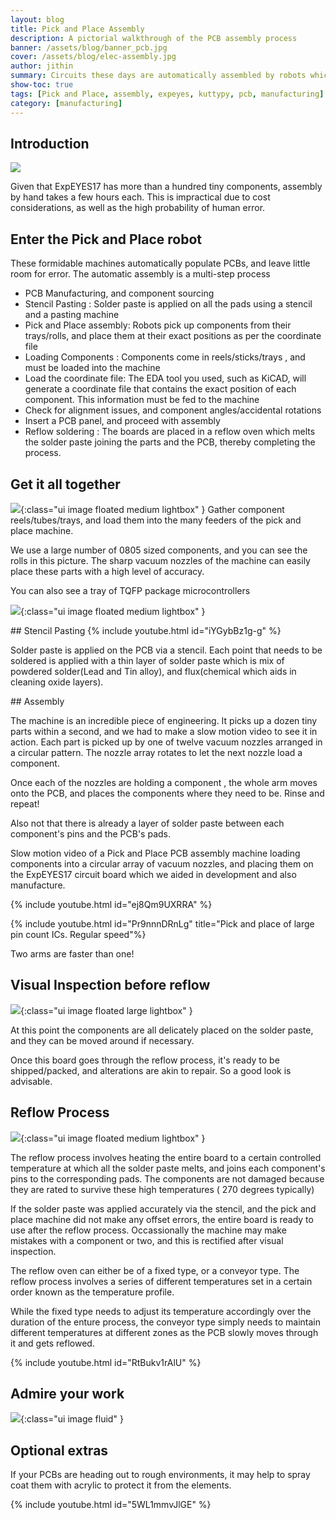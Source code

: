 ```yaml
---
layout: blog
title: Pick and Place Assembly
description: A pictorial walkthrough of the PCB assembly process 
banner: /assets/blog/banner_pcb.jpg
cover: /assets/blog/elec-assembly.jpg
author: jithin
summary: Circuits these days are automatically assembled by robots which can lift components from their rolls/tubes/trays, and place them with micron level precision on circuit boards at an incredible pace.
show-toc: true
tags: [Pick and Place, assembly, expeyes, kuttypy, pcb, manufacturing]
category: [manufacturing]
---
```



## Introduction

<img class="ui image fluid" src="/assets/blog/banner_pcb.jpg"/>

Given that ExpEYES17 has more than a hundred tiny components, assembly by hand takes a few hours each. This is impractical due to cost considerations, as
well as the high probability of human error.

## Enter the Pick and Place robot

These formidable machines automatically populate PCBs, and leave little room for error. The automatic assembly is a multi-step process

+ PCB Manufacturing, and component sourcing
+ Stencil Pasting : Solder paste is applied on all the pads using a stencil and a pasting machine
+ Pick and Place assembly: Robots pick up components from their trays/rolls, and place them at their exact positions as per the coordinate file
 + Loading Components : Components come in reels/sticks/trays , and must be loaded into the machine
 + Load the coordinate file: The EDA tool you used, such as KiCAD, will generate a coordinate file that contains the exact position of each component. This information must be fed to the machine
 + Check for alignment issues, and component angles/accidental rotations
 + Insert a PCB panel, and proceed with assembly
+ Reflow soldering : The boards are placed in a reflow oven which melts the solder paste joining the parts and the PCB, thereby completing the process.
 
## Get it all together

![](/assets/blog/pnp/components.jpg){:class="ui image floated medium lightbox" }
Gather component reels/tubes/trays, and load them into the many feeders of the pick and place machine.

We use a large number of 0805 sized components, and you can see the rolls in this picture. The sharp vacuum nozzles of the machine can easily place
these parts with a high level of accuracy.

You can also see a tray of TQFP package microcontrollers

![](/assets/blog/pnp/tray.jpg){:class="ui image floated medium lightbox" }

<div class="ui clearing divider"></div>
## Stencil Pasting
{% include youtube.html id="iYGybBz1g-g" %}

Solder paste is applied on the PCB via a stencil. Each point that needs to be soldered is applied with a thin layer of solder
paste which is mix of powdered solder(Lead and Tin alloy), and flux(chemical which aids in cleaning oxide layers).

<div class="ui clearing divider"></div>
## Assembly

The machine is an incredible piece of engineering. It picks up a dozen tiny parts within a second, and we had to make a slow motion video to
see it in action. Each part is picked up by one of twelve vacuum nozzles arranged in a circular pattern. The nozzle array rotates to let the next nozzle load a component.

Once each of the nozzles are holding a component , the whole arm moves onto the PCB, and places the components where they need to be. Rinse and repeat!

Also not that there is already a layer of solder paste between each component's pins and the PCB's pads.

Slow motion video of a Pick and Place PCB assembly machine loading components into a circular array of vacuum nozzles, and placing them on the ExpEYES17 circuit board which we aided in development and also manufacture.

{% include youtube.html id="ej8Qm9UXRRA" %}

{% include youtube.html id="Pr9nnnDRnLg" title="Pick and place of large pin count ICs. Regular speed"%}

Two arms are faster than one!

## Visual Inspection before reflow

![](/assets/blog/pnp/tosolder.jpg){:class="ui image floated large lightbox" }

At this point the components are all delicately placed on the solder paste, and they can be moved around if necessary. 

Once this board goes through
the reflow process, it's ready to be shipped/packed, and alterations are akin to repair. So a good look is advisable.


<div class="ui clearing divider"></div>

## Reflow Process

![](/assets/blog/pnp/oven.jpg){:class="ui image floated medium lightbox" }

The reflow process involves heating the entire board to a certain controlled temperature
at which all the solder paste melts, and joins each component's pins to the corresponding pads. The components
are not damaged because they are rated to survive these high temperatures ( 270 degrees typically)

If the solder paste was applied accurately via the stencil, and the pick and place machine did not make any offset
errors, the entire board is ready to use after the reflow process. Occassionally the machine may make mistakes with
a component or two, and this is rectified after visual inspection.

The reflow oven can either be of a fixed type, or a conveyor type. The reflow process involves a series of different temperatures
set in a certain order known as the temperature profile. 

While the fixed type needs to adjust its temperature accordingly over the
duration of the enture process, the conveyor type simply needs to maintain different temperatures at different zones as the PCB
slowly moves through it and gets reflowed.

{% include youtube.html id="RtBukv1rAlU" %}
<div class="ui clearing divider"></div>

## Admire your work

![](/assets/blog/pnp/final.jpg){:class="ui image fluid" }

## Optional extras

If your PCBs are heading out to rough environments, it may help to spray coat them with acrylic to protect it from the elements.

{% include youtube.html id="5WL1mmvJlGE" %}

